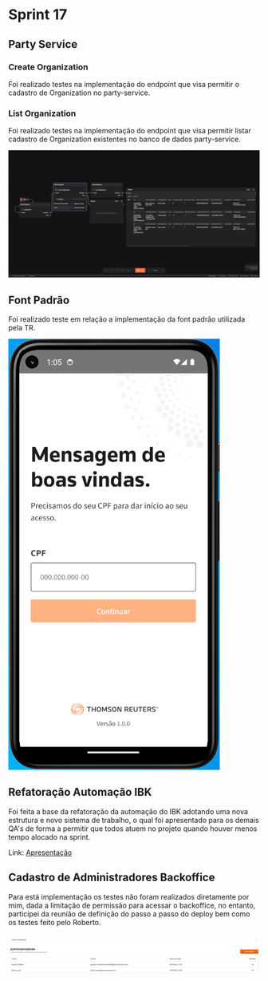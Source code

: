 # Sprint 17

## Party Service
### Create Organization
Foi realizado testes na implementação do endpoint que visa permitir o cadastro de Organization no party-service.

### List Organization
Foi realizado testes na implementação do endpoint que visa permitir listar cadastro de Organization existentes no banco de dados party-service.

![FlowOrganization](./arquivos/flowOrganization.gif)

## Font Padrão
Foi realizado teste em relação a implementação da font padrão utilizada pela TR.</br>

![FontApp](./arquivos/Screenshot_23.png)

## Refatoração Automação IBK
Foi feita a base da refatoração da automação do IBK adotando uma nova estrutura e novo sistema de trabalho, o qual foi apresentado para os demais QA's de forma a permitir que todos atuem no projeto quando houver menos tempo alocado na sprint.

Link: [Apresentação](https://trten-my.sharepoint.com/:v:/g/personal/bruno_lima_thomsonreuters_com/EYVb4Wyn8KZFnF8y7AChVGIBUCEgGUXqpdA6PfqlOqG6Ag?referrer=Teams.TEAMS-ELECTRON&referrerScenario=MeetingChicletGetLink.view.view)

## Cadastro de Administradores Backoffice
Para está implementação os testes não foram realizados diretamente por mim, dada a limitação de permissão para acessar o backoffice, no entanto, participei da reunião de definição do passo a passo do deploy bem como os testes feito pelo Roberto.

![Administradores](./arquivos/Screenshot_28.png)